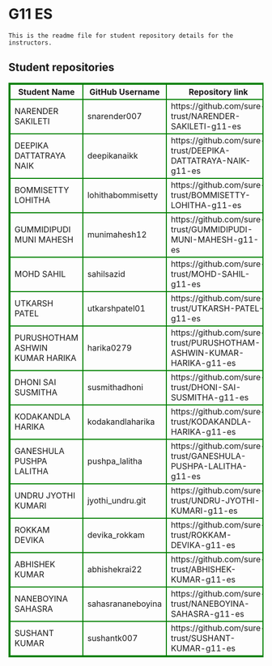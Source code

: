 # G11 ES
    This is the readme file for student repository details for the instructors.
## Student repositories 
<table style="border : 2px solid green; width:100%;">
<tr >
<th style="border : 2px solid green;">Student Name</th>
<th style="border : 2px solid green;">GitHub Username</th>
<th style="border : 2px solid green;">Repository link</th>
</tr>
<tr style="border : 2px solid green;">
<td style="border : 2px solid green;">NARENDER SAKILETI</td> 

<td style="border : 2px solid green;">snarender007</td> 

<td style="border : 2px solid green;">https://github.com/sure-trust/NARENDER-SAKILETI-g11-es</td> 
</tr>

<tr style="border : 2px solid green;">
<td style="border : 2px solid green;">DEEPIKA DATTATRAYA NAIK</td> 

<td style="border : 2px solid green;">deepikanaikk</td> 

<td style="border : 2px solid green;">https://github.com/sure-trust/DEEPIKA-DATTATRAYA-NAIK-g11-es</td> 
</tr>

<tr style="border : 2px solid green;">
<td style="border : 2px solid green;">BOMMISETTY LOHITHA</td> 

<td style="border : 2px solid green;">lohithabommisetty</td> 

<td style="border : 2px solid green;">https://github.com/sure-trust/BOMMISETTY-LOHITHA-g11-es</td> 
</tr>

<tr style="border : 2px solid green;">
<td style="border : 2px solid green;">GUMMIDIPUDI MUNI MAHESH</td> 

<td style="border : 2px solid green;">munimahesh12</td> 

<td style="border : 2px solid green;">https://github.com/sure-trust/GUMMIDIPUDI-MUNI-MAHESH-g11-es</td> 
</tr>

<tr style="border : 2px solid green;">
<td style="border : 2px solid green;">MOHD SAHIL</td> 

<td style="border : 2px solid green;">sahilsazid</td> 

<td style="border : 2px solid green;">https://github.com/sure-trust/MOHD-SAHIL-g11-es</td> 
</tr>

<tr style="border : 2px solid green;">
<td style="border : 2px solid green;">UTKARSH PATEL</td> 

<td style="border : 2px solid green;">utkarshpatel01</td> 

<td style="border : 2px solid green;">https://github.com/sure-trust/UTKARSH-PATEL-g11-es</td> 
</tr>

<tr style="border : 2px solid green;">
<td style="border : 2px solid green;">PURUSHOTHAM ASHWIN KUMAR HARIKA</td> 

<td style="border : 2px solid green;">harika0279</td> 

<td style="border : 2px solid green;">https://github.com/sure-trust/PURUSHOTHAM-ASHWIN-KUMAR-HARIKA-g11-es</td> 
</tr>

<tr style="border : 2px solid green;">
<td style="border : 2px solid green;">DHONI SAI SUSMITHA</td> 

<td style="border : 2px solid green;">susmithadhoni</td> 

<td style="border : 2px solid green;">https://github.com/sure-trust/DHONI-SAI-SUSMITHA-g11-es</td> 
</tr>

<tr style="border : 2px solid green;">
<td style="border : 2px solid green;">KODAKANDLA HARIKA</td> 

<td style="border : 2px solid green;">kodakandlaharika</td> 

<td style="border : 2px solid green;">https://github.com/sure-trust/KODAKANDLA-HARIKA-g11-es</td> 
</tr>

<tr style="border : 2px solid green;">
<td style="border : 2px solid green;">GANESHULA PUSHPA LALITHA</td> 

<td style="border : 2px solid green;">pushpa_lalitha</td> 

<td style="border : 2px solid green;">https://github.com/sure-trust/GANESHULA-PUSHPA-LALITHA-g11-es</td> 
</tr>

<tr style="border : 2px solid green;">
<td style="border : 2px solid green;">UNDRU JYOTHI KUMARI</td> 

<td style="border : 2px solid green;">jyothi_undru.git</td> 

<td style="border : 2px solid green;">https://github.com/sure-trust/UNDRU-JYOTHI-KUMARI-g11-es</td> 
</tr>

<tr style="border : 2px solid green;">
<td style="border : 2px solid green;">ROKKAM DEVIKA</td> 

<td style="border : 2px solid green;">devika_rokkam</td> 

<td style="border : 2px solid green;">https://github.com/sure-trust/ROKKAM-DEVIKA-g11-es</td> 
</tr>

<tr style="border : 2px solid green;">
<td style="border : 2px solid green;">ABHISHEK KUMAR</td> 

<td style="border : 2px solid green;">abhishekrai22</td> 

<td style="border : 2px solid green;">https://github.com/sure-trust/ABHISHEK-KUMAR-g11-es</td> 
</tr>

<tr style="border : 2px solid green;">
<td style="border : 2px solid green;">NANEBOYINA SAHASRA</td> 

<td style="border : 2px solid green;">sahasrananeboyina</td> 

<td style="border : 2px solid green;">https://github.com/sure-trust/NANEBOYINA-SAHASRA-g11-es</td> 
</tr>

<tr style="border : 2px solid green;">
<td style="border : 2px solid green;">SUSHANT KUMAR</td> 

<td style="border : 2px solid green;">sushantk007</td> 

<td style="border : 2px solid green;">https://github.com/sure-trust/SUSHANT-KUMAR-g11-es</td> 
</tr>
